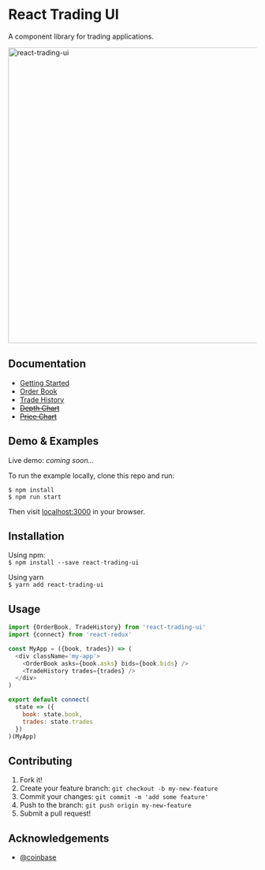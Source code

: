 # React Trading UI
A component library for trading applications.  

<img width="600" alt="react-trading-ui" src="https://cloud.githubusercontent.com/assets/4658359/25865418/759b0316-34b8-11e7-8592-4bb1b4d1e5f9.png">

## Documentation
* [Getting Started](/docs/GettingStarted.md)
* [Order Book](/docs/OrderBook.md)
* [Trade History](/docs/TradeHistory.md)
* ~~[Depth Chart](/docs/DepthChart.md)~~
* ~~[Price Chart](/docs/PriceChart.md)~~

## Demo & Examples
Live demo: _coming soon..._

To run the example locally, clone this repo and run:  
```terminal
$ npm install
$ npm run start
```  
Then visit [localhost:3000](http://localhost:3000) in your browser.

## Installation
Using npm:  
`$ npm install --save react-trading-ui`  

Using yarn  
`$ yarn add react-trading-ui`

## Usage
```javascript
import {OrderBook, TradeHistory} from 'react-trading-ui'
import {connect} from 'react-redux'

const MyApp = ({book, trades}) => (
  <div className='my-app'>
    <OrderBook asks={book.asks} bids={book.bids} />
    <TradeHistory trades={trades} />
  </div>
)

export default connect(
  state => ({
    book: state.book,
    trades: state.trades
  })
)(MyApp)
```

## Contributing
1. Fork it!
2. Create your feature branch: `git checkout -b my-new-feature`
3. Commit your changes: `git commit -m 'add some feature'`
4. Push to the branch: `git push origin my-new-feature`
5. Submit a pull request!

## Acknowledgements
* [@coinbase](https://github.com/coinbase)
